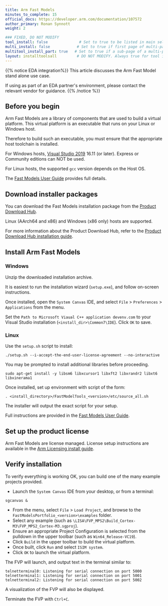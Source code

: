 ```yaml
---
title: Arm Fast Models
minutes_to_complete: 15
official_docs: https://developer.arm.com/documentation/107572
author_primary: Ronan Synnott
weight: 2

### FIXED, DO NOT MODIFY
tool_install: false              # Set to true to be listed in main selection page, else false
multi_install: false            # Set to true if first page of multi-page article, else false
multitool_install_part: true   # Set to true if a sub-page of a multi-page article, else false
layout: installtoolsall         # DO NOT MODIFY. Always true for tool install articles
---
```

{{% notice  EDA integration%}}
This article discusses the Arm Fast Model stand alone use case.

If using as part of an EDA partner's environment, please contact the relevant vendor for guidance.
{{% /notice %}}

## Before you begin

Arm Fast Models are a library of components that are used to build a virtual platform. This virtual platform is an executable that runs on your Linux or Windows host.

Therefore to build such an executable, you must ensure that the appropriate host toolchain is installed.

For Windows hosts, [Visual Studio 2019](https://visualstudio.microsoft.com/vs/older-downloads/) 16.11 (or later). Express or Community editions can NOT be used.

For Linux hosts, the supported `gcc` version depends on the Host OS.

The [Fast Models User Guide](https://developer.arm.com/documentation/100965/latest/Installing-Fast-Models/Requirements-for-Fast-Models) provides full details.

## Download installer packages

You can download the Fast Models installation package from the [Product Download Hub](https://developer.arm.com/downloads/view/FM000A).

Linux (AArch64 and x86) and Windows (x86 only) hosts are supported.

For more information about the Product Download Hub, refer to the [Product Download Hub installation guide](/install-guides/pdh).

## Install Arm Fast Models

### Windows

Unzip the downloaded installation archive.

It is easiest to run the installation wizard (`setup.exe`), and follow on-screen instructions.

Once installed, open the `System Canvas` IDE, and select `File` > `Preferences` > `Applications` from the menu.

Set the `Path to Microsoft Viaual C++ application devenv.com` to your Visual Studio installation (`<install_dir>\Common7\IDE`). Click `OK` to save.

### Linux

Use the `setup.sh` script to install:
```command
./setup.sh --i-accept-the-end-user-license-agreement --no-interactive
```
You may be prompted to install additional libraries before proceeding.
```command
sudo apt-get install -y libsm6 libxcursor1 libxft2 libxrandr2 libxt6 libxinerama1
```
Once installed, set up environment with script of the form:
```command
. <install_directory>/FastModelTools_<version>/etc/source_all.sh
```
The installer will output the exact script for your setup.

Full instructions are provided in the [Fast Models User Guide](https://developer.arm.com/documentation/100965/latest/Installing-Fast-Models/Installation).

## Set up the product license

Arm Fast Models are license managed. License setup instructions are available in the [Arm Licensing install guide](/install-guides/license).


## Verify installation

To verify everything is working OK, you can build one of the many example projects provided.
 - Launch the `System Canvas` IDE from your desktop, or from a terminal:
 ```command
 sgcanvas &
 ```
 - From the menu, select `File` > `Load Project`, and browse to the `FastModelsPortfolio_<version>\examples` folder.
 - Select any example (such as `\LISA\FVP_MPS2\Build_Cortex-M3\FVP_MPS2_Cortex-M3.sgproj`).
 - Ensure an appropriate Project Configuration is selected from the pulldown in the upper toolbar (such as `Win64_Release-VC19`).
 - Click `Build` in the upper toolbar to build the virtual platform.
 - Once built, click `Run` and select `ISIM system`.
 - Click `OK` to launch the virtual platform.

The FVP will launch, and output text in the terminal similar to:
```output
telnetterminal0: Listening for serial connection on port 5000
telnetterminal1: Listening for serial connection on port 5001
telnetterminal2: Listening for serial connection on port 5002
```
A visualization of the FVP will also be displayed.

Terminate the FVP with `Ctrl+C`.
